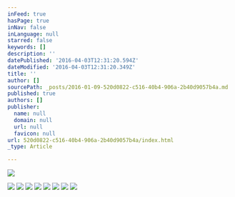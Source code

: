 ```yaml
---
inFeed: true
hasPage: true
inNav: false
inLanguage: null
starred: false
keywords: []
description: ''
datePublished: '2016-04-03T12:31:20.594Z'
dateModified: '2016-04-03T12:31:20.349Z'
title: ''
author: []
sourcePath: _posts/2016-01-09-520d0822-c516-40b4-906a-2b40d9057b4a.md
published: true
authors: []
publisher:
  name: null
  domain: null
  url: null
  favicon: null
url: 520d0822-c516-40b4-906a-2b40d9057b4a/index.html
_type: Article

---
```

![](https://the-grid-user-content.s3-us-west-2.amazonaws.com/82611a7f-09fd-4c64-aae6-27065941b32e.jpg)

  
![](https://the-grid-user-content.s3-us-west-2.amazonaws.com/541c507f-a8f9-41f0-ad3d-fdc16080cc8f.jpg)
![](https://the-grid-user-content.s3-us-west-2.amazonaws.com/2452763d-7ddd-4625-ac04-05e7e97949fd.jpg)
![](https://the-grid-user-content.s3-us-west-2.amazonaws.com/fc844a28-61c8-4606-96b7-8c2c1ecd1b6f.jpg)
![](https://the-grid-user-content.s3-us-west-2.amazonaws.com/86ed9fad-8784-4199-934b-1baea19be5ac.jpg)
![](https://the-grid-user-content.s3-us-west-2.amazonaws.com/616453c9-7009-4d20-a200-a2891fc39584.jpg)
![](https://the-grid-user-content.s3-us-west-2.amazonaws.com/95e012bf-ef71-4c99-a094-948a03570491.jpg)
![](https://the-grid-user-content.s3-us-west-2.amazonaws.com/105bf131-1d8f-4a7a-a504-e12af3980625.jpg)
![](https://the-grid-user-content.s3-us-west-2.amazonaws.com/1340e423-4c22-4a36-bc6e-846da6d314fc.jpg)